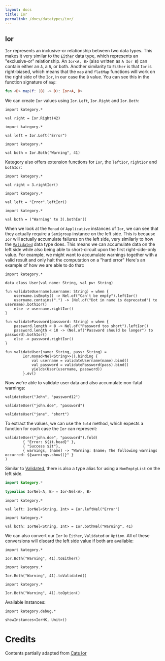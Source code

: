 ```yaml
---
layout: docs
title: Ior
permalink: /docs/datatypes/ior/
---
```


## Ior 

`Ior` represents an inclusive-or relationship between two data types.
This makes it very similar to the [`Either`](/docs/datatypes/either) data type, which represents an "exclusive-or" relationship.
An `Ior<A, B>` (also written as `A Ior B`) can contain either an `A`, a `B`, or both.
Another similarity to `Either` is that `Ior` is right-biased,
which means that the `map` and `flatMap` functions will work on the right side of the `Ior`, in our case the `B` value.
You can see this in the function signature of `map`:

```kotlin
fun <D> map(f: (B) -> D): Ior<A, D>
```

We can create `Ior` values using `Ior.Left`, `Ior.Right` and `Ior.Both`:

```kotlin:ank
import kategory.*

val right = Ior.Right(42)
```

```kotlin:ank
import kategory.*

val left = Ior.Left("Error")
```

```kotlin:ank
import kategory.*

val both = Ior.Both("Warning", 41)
```

Kategory also offers extension functions for `Ior`, the `leftIor`, `rightIor` and `bothIor`:

```kotlin:ank
import kategory.*

val right = 3.rightIor()
```

```kotlin:ank
import kategory.*

val left = "Error".leftIor()
```

```kotlin:ank
import kategory.*

val both = ("Warning" to 3).bothIor()
```


When we look at the `Monad` or `Applicative` instances of `Ior`, we can see that they actually require a `Semigroup` instance on the left side.
This is because `Ior` will actually accumulate failures on the left side, very similarly to how the [`Validated`](/docs/datatypes/validated) data type does.
This means we can accumulate data on the left side while also being able to short-circuit upon the first right-side-only value.
For example, we might want to accumulate warnings together with a valid result and only halt the computation on a "hard error"
Here's an example of how we are able to do that:

```kotlin:ank:silent
import kategory.*

data class User(val name: String, val pw: String)

fun validateUsername(username: String) = when {
    username.isEmpty() -> Nel.of("Can't be empty").leftIor()
    username.contains(".") -> (Nel.of("Dot in name is deprecated") to username).bothIor()
    else -> username.rightIor()
}

fun validatePassword(password: String) = when {
    password.length < 8 -> Nel.of("Password too short").leftIor()
    password.length < 10 -> (Nel.of("Password should be longer") to password).bothIor()
    else -> password.rightIor()
}

fun validateUser(name: String, pass: String) =
        Ior.monad<Nel<String>>().binding {
            val username = validateUsername(name).bind()
            val password = validatePassword(pass).bind()
            yields(User(username, password))
        }.ev()
```

Now we're able to validate user data and also accumulate non-fatal warnings:

```kotlin:ank
validateUser("John", "password12")
```

```kotlin:ank
validateUser("john.doe", "password")
```

```kotlin:ank
validateUser("jane", "short")
```

To extract the values, we can use the `fold` method, which expects a function for each case the `Ior` can represent:

```kotlin:ank
validateUser("john.doe", "password").fold(
        { "Error: ${it.head}" },
        { "Success $it"},
        { warnings, (name) -> "Warning: $name; The following warnings occurred: ${warnings.show()}" }
)

```
Similar to [Validated](/docs/datatypes/validated), there is also a type alias for using a `NonEmptyList` on the left side.

```kotlin
import kategory.*

typealias IorNel<A, B> = Ior<Nel<A>, B>
```


```kotlin:ank
import kategory.*

val left: IorNel<String, Int> = Ior.leftNel("Error")
```

```kotlin:ank
import kategory.*

val both: IorNel<String, Int> = Ior.bothNel("Warning", 41)
```


We can also convert our `Ior` to `Either`, `Validated` or `Option`.
All of these conversions will discard the left side value if both are available:

```kotlin:ank
import kategory.*

Ior.Both("Warning", 41).toEither()
```

```kotlin:ank
import kategory.*

Ior.Both("Warning", 41).toValidated()
```

```kotlin:ank
import kategory.*

Ior.Both("Warning", 41).toOption()
```

Available Instances:

```kotlin:ank
import kategory.debug.*

showInstances<IorHK, Unit>()
```

# Credits

Contents partially adapted from [Cats Ior](https://typelevel.org/cats/datatypes/ior.html)